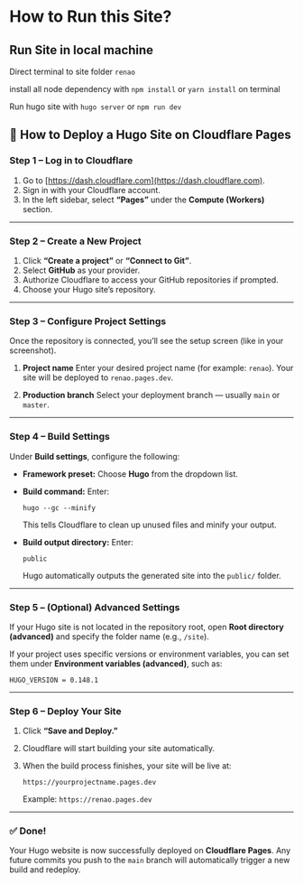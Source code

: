 # How to Run this Site?

## Run Site in local machine

Direct terminal to site folder `renao`

install all node dependency with `npm install` or `yarn install` on terminal

Run hugo site with `hugo server` or `npm run dev`

## 🚀 How to Deploy a Hugo Site on Cloudflare Pages

### **Step 1 – Log in to Cloudflare**

1. Go to [https://dash.cloudflare.com](https://dash.cloudflare.com).
2. Sign in with your Cloudflare account.
3. In the left sidebar, select **“Pages”** under the **Compute (Workers)** section.

---

### **Step 2 – Create a New Project**

1. Click **“Create a project”** or **“Connect to Git”**.
2. Select **GitHub** as your provider.
3. Authorize Cloudflare to access your GitHub repositories if prompted.
4. Choose your Hugo site’s repository.

---

### **Step 3 – Configure Project Settings**

Once the repository is connected, you’ll see the setup screen (like in your screenshot).

1. **Project name**
   Enter your desired project name (for example: `renao`).
   Your site will be deployed to `renao.pages.dev`.

2. **Production branch**
   Select your deployment branch — usually `main` or `master`.

---

### **Step 4 – Build Settings**

Under **Build settings**, configure the following:

* **Framework preset:**
  Choose **Hugo** from the dropdown list.

* **Build command:**
  Enter:

  ```
  hugo --gc --minify
  ```

  This tells Cloudflare to clean up unused files and minify your output.

* **Build output directory:**
  Enter:

  ```
  public
  ```

  Hugo automatically outputs the generated site into the `public/` folder.

---

### **Step 5 – (Optional) Advanced Settings**

If your Hugo site is not located in the repository root, open **Root directory (advanced)** and specify the folder name (e.g., `/site`).

If your project uses specific versions or environment variables, you can set them under **Environment variables (advanced)**, such as:

```
HUGO_VERSION = 0.148.1
```

---

### **Step 6 – Deploy Your Site**

1. Click **“Save and Deploy.”**
2. Cloudflare will start building your site automatically.
3. When the build process finishes, your site will be live at:

   ```
   https://yourprojectname.pages.dev
   ```

   Example: `https://renao.pages.dev`

---

### ✅ **Done!**

Your Hugo website is now successfully deployed on **Cloudflare Pages**.
Any future commits you push to the `main` branch will automatically trigger a new build and redeploy.

